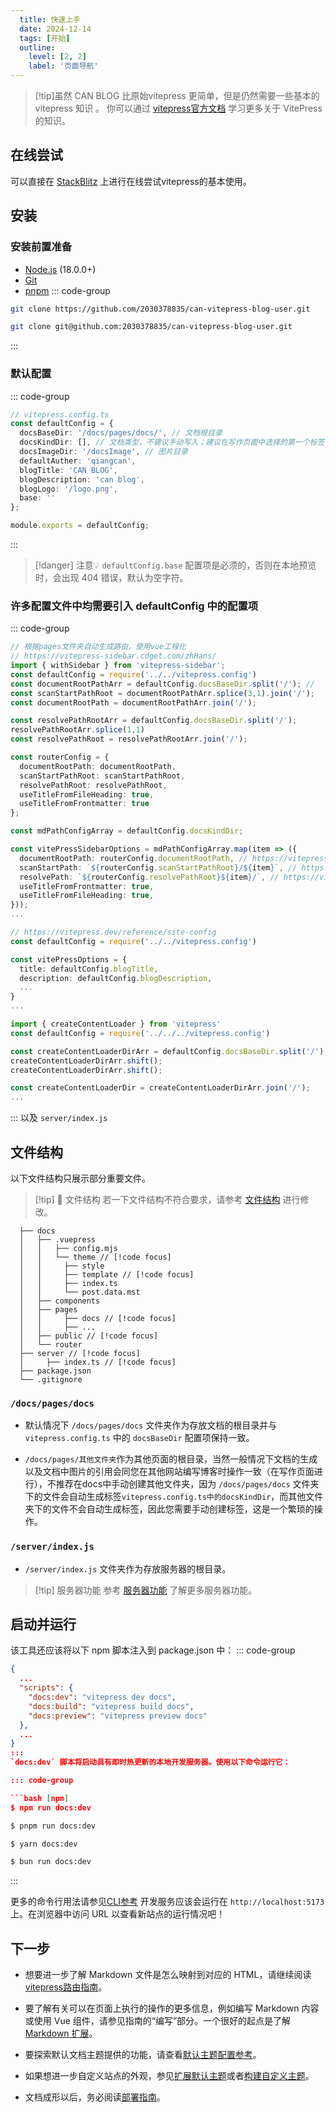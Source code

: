 ```yaml
---
  title: 快速上手
  date: 2024-12-14
  tags: [开始]
  outline: 
    level: [2, 2]
    label: '页面导航'
---
```

>[!tip]虽然 CAN BLOG 比原始vitepress 更简单，但是仍然需要一些基本的vitepress 知识 。
>你可以通过 [vitepress官方文档](https://vitepress.dev/zh/guide/getting-started) 学习更多关于 VitePress 的知识。
## 在线尝试
可以直接在 [StackBlitz](https://vitepress.new) 上进行在线尝试vitepress的基本使用。

## 安装
### 安装前置准备
- [Node.js](https://nodejs.org/en/download/) (18.0.0+)
- [Git](https://git-scm.com/downloads)
- [pnpm](https://pnpm.io/zh/)
::: code-group
```bash [https]
git clone https://github.com/2030378835/can-vitepress-blog-user.git
```
```bash [ssh]
git clone git@github.com:2030378835/can-vitepress-blog-user.git
```
:::
### 默认配置
::: code-group
```ts [vitepress.config.ts]
// vitepress.config.ts
const defaultConfig = {
  docsBaseDir: '/docs/pages/docs/', // 文档根目录
  docsKindDir: [], // 文档类型，不建议手动写入；建议在写作页面中选择的第一个标签，然后自动生成。
  docsImageDir: '/docsImage', // 图片目录
  defaultAuther: 'qiangcan',
  blogTitle: 'CAN BLOG',
  blogDescription: 'can blog',
  blogLogo: '/logo.png',
  base: ''     
};

module.exports = defaultConfig;
```
:::

>[!danger] 注意💡
>`defaultConfig.base` 配置项是必须的，否则在本地预览时，会出现 404 错误，默认为空字符。

### 许多配置文件中均需要引入 defaultConfig 中的配置项
::: code-group
```ts [router/index.ts] {4,5,9,21}
// 根据pages文件夹自动生成路由，使用vue工程化
// https://vitepress-sidebar.cdget.com/zhHans/
import { withSidebar } from 'vitepress-sidebar';
const defaultConfig = require('../../vitepress.config')
const documentRootPathArr = defaultConfig.docsBaseDir.split('/'); //
const scanStartPathRoot = documentRootPathArr.splice(3,1).join('/');
const documentRootPath = documentRootPathArr.join('/');

const resolvePathRootArr = defaultConfig.docsBaseDir.split('/');
resolvePathRootArr.splice(1,1)
const resolvePathRoot = resolvePathRootArr.join('/');

const routerConfig = {
  documentRootPath: documentRootPath,
  scanStartPathRoot: scanStartPathRoot,
  resolvePathRoot: resolvePathRoot,
  useTitleFromFileHeading: true,
  useTitleFromFrontmatter: true
};

const mdPathConfigArray = defaultConfig.docsKindDir;

const vitePressSidebarOptions = mdPathConfigArray.map(item => ({
  documentRootPath: routerConfig.documentRootPath, // https://vitepress-sidebar.cdget.com/zhHans/guide/options#documentrootpath
  scanStartPath: `${routerConfig.scanStartPathRoot}/${item}`, // https://vitepress-sidebar.cdget.com/zhHans/guide/options#scanstartpath
  resolvePath: `${routerConfig.resolvePathRoot}${item}/`, // https://vitepress-sidebar.cdget.com/zhHans/guide/options#resolvepath
  useTitleFromFrontmatter: true,
  useTitleFromFileHeading: true,
}));
...
```

```ts [.vitepress/config.mts]
// https://vitepress.dev/reference/site-config
const defaultConfig = require('../../vitepress.config')

const vitePressOptions = {
  title: defaultConfig.blogTitle,
  description: defaultConfig.blogDescription,
  ...
}
...
```

```ts [.vitepress/theme/post.data.mts]
import { createContentLoader } from 'vitepress'
const defaultConfig = require('../../../vitepress.config')

const createContentLoaderDirArr = defaultConfig.docsBaseDir.split('/');
createContentLoaderDirArr.shift();
createContentLoaderDirArr.shift();

const createContentLoaderDir = createContentLoaderDirArr.join('/');
...
```
:::
以及 `server/index.js`

## 文件结构
以下文件结构只展示部分重要文件。
>[!tip] 📒 文件结构
>若一下文件结构不符合要求，请参考 [文件结构](/other) 进行修改。
```can-blog
  ├── docs
  │   ├── .vuepress
  │   │   ├── config.mjs
  │   │   └── theme // [!code focus]
  │   │     ├── style
  │   │     ├── template // [!code focus]
  │   │     ├── index.ts
  │   │     └── post.data.mst
  │   ├── components
  │   ├── pages
  │   │     ├── docs // [!code focus]
  │   │     ├── ...
  │   ├── public // [!code focus]
  │   └── router
  ├── server // [!code focus]
  │     ├── index.ts // [!code focus]
  ├── package.json
  └── .gitignore
```
### `/docs/pages/docs`
- 默认情况下 `/docs/pages/docs` 文件夹作为存放文档的根目录并与 `vitepress.config.ts` 中的 `docsBaseDir` 配置项保持一致。

- `/docs/pages/其他文件夹`作为其他页面的根目录，当然一般情况下文档的生成以及文档中图片的引用会同您在其他网站编写博客时操作一致（在写作页面进行），不推荐在docs中手动创建其他文件夹，因为 `/docs/pages/docs` 文件夹下的文件会自动生成标签`vitepress.config.ts中的docsKindDir`，而其他文件夹下的文件不会自动生成标签，因此您需要手动创建标签，这是一个繁琐的操作。

### `/server/index.js`
- `/server/index.js` 文件夹作为存放服务器的根目录。
>[!tip] 服务器功能
>参考 [服务器功能](/other) 了解更多服务器功能。

## 启动并运行
该工具还应该将以下 npm 脚本注入到 package.json 中：
::: code-group
```json [package.json]
{
  ...
  "scripts": {
    "docs:dev": "vitepress dev docs",
    "docs:build": "vitepress build docs",
    "docs:preview": "vitepress preview docs"
  },
  ...
}
:::
`docs:dev` 脚本将启动具有即时热更新的本地开发服务器。使用以下命令运行它：

::: code-group

```bash [npm]
$ npm run docs:dev
```

```bash [pnpm]
$ pnpm run docs:dev
```

```bash [yarn]
$ yarn docs:dev
```

```bash [bun]
$ bun run docs:dev
```
:::

更多的命令行用法请参见[CLI参考](https://vitepress.dev/zh/reference/cli)
开发服务应该会运行在 `http://localhost:5173` 上。在浏览器中访问 URL 以查看新站点的运行情况吧！

## 下一步

- 想要进一步了解 Markdown 文件是怎么映射到对应的 HTML，请继续阅读[vitepress路由指南](https://vitepress.dev/zh/guide/routing)。

- 要了解有关可以在页面上执行的操作的更多信息，例如编写 Markdown 内容或使用 Vue 组件，请参见指南的“编写”部分。一个很好的起点是了解[Markdown 扩展](https://vitepress.dev/zh/guide/markdown)。

- 要探索默认文档主题提供的功能，请查看[默认主题配置参考](https://vitepress.dev/zh/reference/default-theme-config)。

- 如果想进一步自定义站点的外观，参见[扩展默认主题](https://vitepress.dev/zh/guide/extending-default-theme)或者[构建自定义主题](https://vitepress.dev/zh/guide/custom-theme)。

- 文档成形以后，务必阅读[部署指南](https://vitepress.dev/zh/guide/deploy)。
